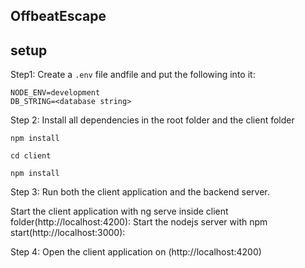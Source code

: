 ## OffbeatEscape

## setup 

Step1: Create a `.env` file andfile and put the following into it:

```
NODE_ENV=development
DB_STRING=<database string>
```

Step 2: Install all dependencies in the root folder and the client folder

```
npm install

cd client

npm install
```
Step 3: Run both the client application and the backend server.

Start the client application with ng serve inside client folder(http://localhost:4200):
Start the nodejs server with npm start(http://localhost:3000):

Step 4: 
Open the client application on (http://localhost:4200)
